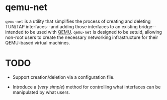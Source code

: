 qemu-net
========

`qemu-net` is a utility that simplifies the process of creating and deleting
TUN/TAP interfaces--and adding those interfaces to an existing bridge--intended
to be used with [QEMU](#). `qemu-net` is designed to be setuid, allowing
non-root users to create the necessary networking infrastructure for their
QEMU-based virtual machines.

TODO
====

- Support creation/deletion via a configuration file.

- Introduce a (*very simple*) method for controlling what interfaces can be
  manipulated by what users.

